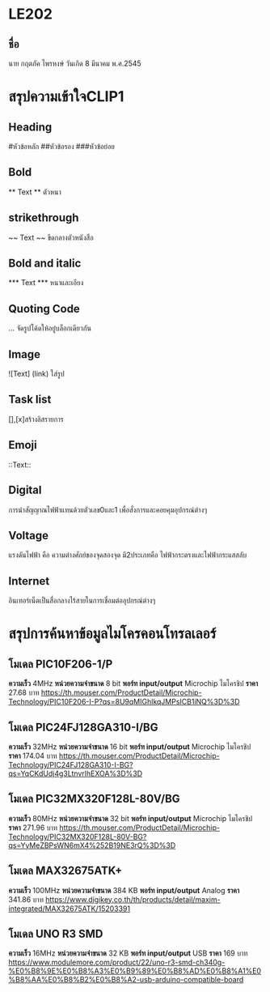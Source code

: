 # LE202

## ชื่อ
นาย กฤตภัค ไพรหงษ์
วันเกิด 8 มีนาคม พ.ศ.2545

# สรุปความเข้าใจCLIP1
## Heading
#หัวข้อหลัก ##หัวข้อรอง ###หัวข้อย่อย
## Bold
** Text ** ตัวหนา
## strikethrough
~~ Text ~~ ขีดกลางตัวหนังสือ
## Bold and italic
*** Text *** หนาและเอียง
## Quoting Code
... จัดรูปโค้ดให้อยู๋บล็อกเดียวกัน
## Image
![Text] (link) ใส่รูป
## Task list
[],[x]สร้างลิสรายการ
## Emoji
::Text::

## Digital
การนำสัญญาณไฟฟ้าแทนด้วยตัวเลข0และ1 เพื่อสั่งการและคอยคุมอุปกรณ์ต่างๆ
## Voltage
แรงดันไฟฟ้า คือ ความต่างศักย์ของจุดสองจุด มี2ประเภทคือ ไฟฟ้ากระตรงและไฟฟ้ากระแสสลับ
## Internet
อินเทอร์เน็ตเป็นสื่อกลางไร้สายในการเชื่อมต่ออุปกรณ์ต่างๆ



# สรุปการค้นหาข้อมูลไมโครคอนโทรลเลอร์


## โมเดล PIC10F206-1/P
**ความเร็ว** 4MHz **หน่วยความจำขนาด** 8 bit **พอร์ท input/output** Microchip ไมโครชิป **ราคา** 27.68 บาท
https://th.mouser.com/ProductDetail/Microchip-Technology/PIC10F206-I-P?qs=8U9qMIGhlkqJMPsICB1iNQ%3D%3D


## โมเดล PIC24FJ128GA310-I/BG
**ความเร็ว** 32MHz **หน่วยความจำขนาด** 16 bit **พอร์ท input/output** Microchip ไมโครชิป **ราคา** 174.04 บาท
https://th.mouser.com/ProductDetail/Microchip-Technology/PIC24FJ128GA310-I-BG?qs=YqCKdUdj4g3LtnvrlhEXOA%3D%3D


## โมเดล PIC32MX320F128L-80V/BG
**ความเร็ว** 80MHz **หน่วยความจำขนาด** 32 bit **พอร์ท input/output** Microchip ไมโครชิป **ราคา** 271.96 บาท
https://th.mouser.com/ProductDetail/Microchip-Technology/PIC32MX320F128L-80V-BG?qs=YyMeZBPsWN6mX4%252B19NE3rQ%3D%3D


## โมเดล MAX32675ATK+
**ความเร็ว** 100MHz **หน่วยความจำขนาด** 384 KB **พอร์ท input/output** Analog  **ราคา** 341.86 บาท
https://www.digikey.co.th/th/products/detail/maxim-integrated/MAX32675ATK/15203391


## โมเดล UNO R3 SMD
**ความเร็ว** 16MHz **หน่วยความจำขนาด** 32 KB **พอร์ท input/output** USB **ราคา** 169 บาท
https://www.modulemore.com/product/22/uno-r3-smd-ch340g-%E0%B8%9E%E0%B8%A3%E0%B9%89%E0%B8%AD%E0%B8%A1%E0%B8%AA%E0%B8%B2%E0%B8%A2-usb-arduino-compatible-board
